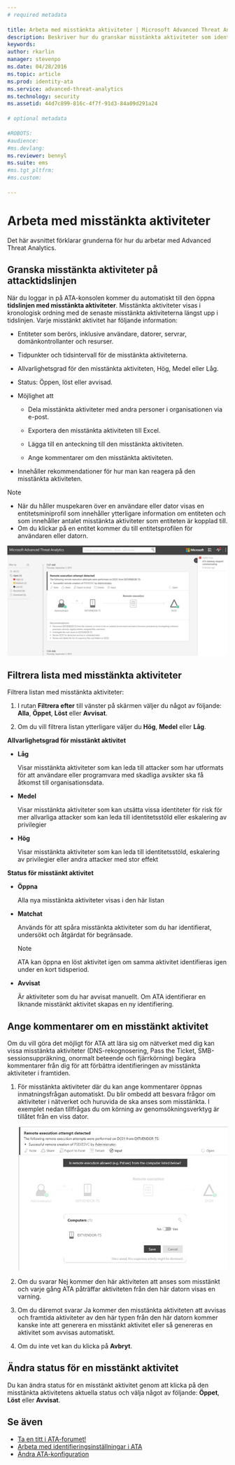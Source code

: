 ```yaml
---
# required metadata

title: Arbeta med misstänkta aktiviteter | Microsoft Advanced Threat Analytics
description: Beskriver hur du granskar misstänkta aktiviteter som identifieras av ATA
keywords:
author: rkarlin
manager: stevenpo
ms.date: 04/28/2016
ms.topic: article
ms.prod: identity-ata
ms.service: advanced-threat-analytics
ms.technology: security
ms.assetid: 44d7c899-816c-4f7f-91d3-84a09d291a24

# optional metadata

#ROBOTS:
#audience:
#ms.devlang:
ms.reviewer: bennyl
ms.suite: ems
#ms.tgt_pltfrm:
#ms.custom:

---
```


# Arbeta med misstänkta aktiviteter
Det här avsnittet förklarar grunderna för hur du arbetar med Advanced Threat Analytics.

## Granska misstänkta aktiviteter på attacktidslinjen
När du loggar in på ATA-konsolen kommer du automatiskt till den öppna **tidslinjen med misstänkta aktiviteter**. Misstänkta aktiviteter visas i kronologisk ordning med de senaste misstänkta aktiviteterna längst upp i tidslinjen.
Varje misstänkt aktivitet har följande information:

-   Entiteter som berörs, inklusive användare, datorer, servrar, domänkontrollanter och resurser.

-   Tidpunkter och tidsintervall för de misstänkta aktiviteterna.

-   Allvarlighetsgrad för den misstänkta aktiviteten, Hög, Medel eller Låg.

-   Status: Öppen, löst eller avvisad.

-   Möjlighet att

    -   Dela misstänkta aktiviteter med andra personer i organisationen via e-post.

    -   Exportera den misstänkta aktiviteten till Excel.

    -   Lägga till en anteckning till den misstänkta aktiviteten.

    -   Ange kommentarer om den misstänkta aktiviteten.

-   Innehåller rekommendationer för hur man kan reagera på den misstänkta aktiviteten.

> [!NOTE]
> -   När du håller muspekaren över en användare eller dator visas en entitetsminiprofil som innehåller ytterligare information om entiteten och som innehåller antalet misstänkta aktiviteter som entiteten är kopplad till.
> -   Om du klickar på en entitet kommer du till entitetsprofilen för användaren eller datorn.

![Tidslinjebild för misstänkta aktiviteter i ATA](media/ATA-Suspicious-Activity-Timeline.JPG)

## Filtrera lista med misstänkta aktiviteter
Filtrera listan med misstänkta aktiviteter:

1.  I rutan **Filtrera efter** till vänster på skärmen väljer du något av följande: **Alla**, **Öppet**, **Löst** eller **Avvisat**.

2.  Om du vill filtrera listan ytterligare väljer du **Hög**, **Medel** eller **Låg**.

**Allvarlighetsgrad för misstänkt aktivitet**

-   **Låg**

    Visar misstänkta aktiviteter som kan leda till attacker som har utformats för att användare eller programvara med skadliga avsikter ska få åtkomst till organisationsdata.

-   **Medel**

    Visar misstänkta aktiviteter som kan utsätta vissa identiteter för risk för mer allvarliga attacker som kan leda till identitetsstöld eller eskalering av privilegier

-   **Hög**

    Visar misstänkta aktiviteter som kan leda till identitetsstöld, eskalering av privilegier eller andra attacker med stor effekt

**Status för misstänkt aktivitet**

-   **Öppna**

    Alla nya misstänkta aktiviteter visas i den här listan

-   **Matchat**

    Används för att spåra misstänkta aktiviteter som du har identifierat, undersökt och åtgärdat för begränsade.

    > [!NOTE]
    > ATA kan öppna en löst aktivitet igen om samma aktivitet identifieras igen under en kort tidsperiod.

-   **Avvisat**

    Är aktiviteter som du har avvisat manuellt. Om ATA identifierar en liknande misstänkt aktivitet skapas en ny identifiering.

## Ange kommentarer om en misstänkt aktivitet
Om du vill göra det möjligt för ATA att lära sig om nätverket med dig kan vissa misstänkta aktiviteter (DNS-rekognosering, Pass the Ticket, SMB-sessionsuppräkning, onormalt beteende och fjärrkörning) begära kommentarer från dig för att förbättra identifieringen av misstänkta aktiviteter i framtiden.

1.  För misstänkta aktiviteter där du kan ange kommentarer öppnas inmatningsfrågan automatiskt. Du blir ombedd att besvara frågor om aktiviteter i nätverket och huruvida de ska anses som misstänkta. I exemplet nedan tillfrågas du om körning av genomsökningsverktyg är tillåtet från en viss dator.

    ![Bild för att ange kommentarer i ATA angående misstänkta aktiviteter](media/ATA-Input.JPG)

2.  Om du svarar Nej kommer den här aktiviteten att anses som misstänkt och varje gång ATA påträffar aktiviteten från den här datorn visas en varning.

3.  Om du däremot svarar Ja kommer den misstänkta aktiviteten att avvisas och framtida aktiviteter av den här typen från den här datorn kommer kanske inte att generera en misstänkt aktivitet eller så genereras en aktivitet som avvisas automatiskt.

4.  Om du inte vet kan du klicka på **Avbryt**.

## Ändra status för en misstänkt aktivitet
Du kan ändra status för en misstänkt aktivitet genom att klicka på den misstänkta aktivitetens aktuella status och välja något av följande: **Öppet**, **Löst** eller **Avvisat**.

## Se även
- [Ta en titt i ATA-forumet!](https://social.technet.microsoft.com/Forums/security/en-US/home?forum=mata)
- [Arbeta med identifieringsinställningar i ATA](working-with-detection-settings.md)
- [Ändra ATA-konfiguration](modifying-ata-configuration.md)


<!--HONumber=May16_HO1-->


